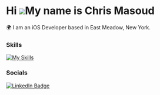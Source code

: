 Hi ![](https://user-images.githubusercontent.com/18350557/176309783-0785949b-9127-417c-8b55-ab5a4333674e.gif)My name is Chris Masoud
========================================================================================================================================

🌍  I am an iOS Developer based in East Meadow, New York.
<br/>

### Skills

[![My Skills](https://skillicons.dev/icons?i=swift,react,js,html,css,kotlin,firebase,aws)](https://skillicons.dev)
<br/>

### Socials

<div id="badges">
  <a href="https://www.linkedin.com/in/chrismasoud/">
    <img src="https://img.shields.io/badge/LinkedIn-blue?style=for-the-badge&logo=linkedin&logoColor=white" alt="LinkedIn Badge"/>
  </a>
</div>
